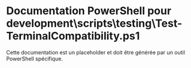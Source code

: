 # Documentation PowerShell pour development\scripts\testing\Test-TerminalCompatibility.ps1

Cette documentation est un placeholder et doit être générée par un outil PowerShell spécifique.
